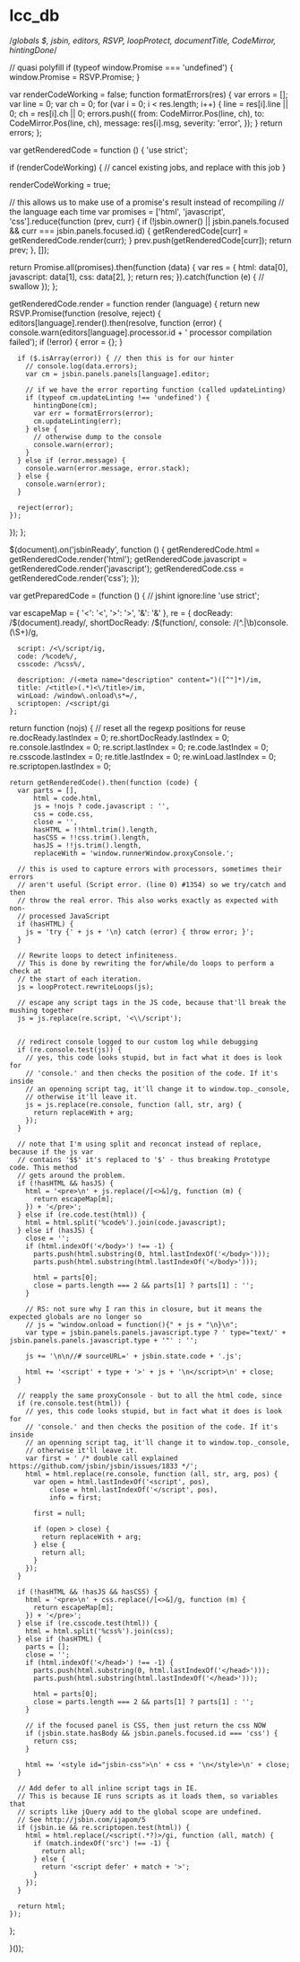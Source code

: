 # lcc_db
/*globals $, jsbin, editors, RSVP, loopProtect, documentTitle, CodeMirror, hintingDone*/

// quasi polyfill
if (typeof window.Promise === 'undefined') {
  window.Promise = RSVP.Promise;
}

var renderCodeWorking = false;
function formatErrors(res) {
  var errors = [];
  var line = 0;
  var ch = 0;
  for (var i = 0; i < res.length; i++) {
    line = res[i].line || 0;
    ch = res[i].ch || 0;
    errors.push({
      from: CodeMirror.Pos(line, ch),
      to: CodeMirror.Pos(line, ch),
      message: res[i].msg,
      severity: 'error',
    });
  }
  return errors;
};

var getRenderedCode = function () {
  'use strict';

  if (renderCodeWorking) {
    // cancel existing jobs, and replace with this job
  }

  renderCodeWorking = true;

  // this allows us to make use of a promise's result instead of recompiling
  // the language each time
  var promises = ['html', 'javascript', 'css'].reduce(function (prev, curr) {
    if (!jsbin.owner() || jsbin.panels.focused && curr === jsbin.panels.focused.id) {
      getRenderedCode[curr] = getRenderedCode.render(curr);
    }
    prev.push(getRenderedCode[curr]);
    return prev;
  }, []);

  return Promise.all(promises).then(function (data) {
    var res = {
      html: data[0],
      javascript: data[1],
      css: data[2],
    };
    return res;
  }).catch(function (e) {
    // swallow
  });
};

getRenderedCode.render = function render (language) {
  return new RSVP.Promise(function (resolve, reject) {
    editors[language].render().then(resolve, function (error) {
      console.warn(editors[language].processor.id + ' processor compilation failed');
      if (!error) {
        error = {};
      }

      if ($.isArray(error)) { // then this is for our hinter
        // console.log(data.errors);
        var cm = jsbin.panels.panels[language].editor;

        // if we have the error reporting function (called updateLinting)
        if (typeof cm.updateLinting !== 'undefined') {
          hintingDone(cm);
          var err = formatErrors(error);
          cm.updateLinting(err);
        } else {
          // otherwise dump to the console
          console.warn(error);
        }
      } else if (error.message) {
        console.warn(error.message, error.stack);
      } else {
        console.warn(error);
      }

      reject(error);
    });
  });
};

$(document).on('jsbinReady', function () {
  getRenderedCode.html = getRenderedCode.render('html');
  getRenderedCode.javascript = getRenderedCode.render('javascript');
  getRenderedCode.css = getRenderedCode.render('css');
});

var getPreparedCode = (function () { // jshint ignore:line
  'use strict';

  var escapeMap = {
    '<': '&lt;',
    '>': '&gt;',
    '&': '&amp;'
  }, re = {
      docReady: /\$\(document\)\.ready/,
      shortDocReady: /\$\(function/,
      console: /(^.|\b)console\.(\S+)/g,

      script: /<\/script/ig,
      code: /%code%/,
      csscode: /%css%/,

      description: /(<meta name="description" content=")([^"]*)/im,
      title: /<title>(.*)<\/title>/im,
      winLoad: /window\.onload\s*=/,
      scriptopen: /<script/gi
    };

  return function (nojs) {
    // reset all the regexp positions for reuse
    re.docReady.lastIndex = 0;
    re.shortDocReady.lastIndex = 0;
    re.console.lastIndex = 0;
    re.script.lastIndex = 0;
    re.code.lastIndex = 0;
    re.csscode.lastIndex = 0;
    re.title.lastIndex = 0;
    re.winLoad.lastIndex = 0;
    re.scriptopen.lastIndex = 0;

    return getRenderedCode().then(function (code) {
      var parts = [],
          html = code.html,
          js = !nojs ? code.javascript : '',
          css = code.css,
          close = '',
          hasHTML = !!html.trim().length,
          hasCSS = !!css.trim().length,
          hasJS = !!js.trim().length,
          replaceWith = 'window.runnerWindow.proxyConsole.';

      // this is used to capture errors with processors, sometimes their errors
      // aren't useful (Script error. (line 0) #1354) so we try/catch and then
      // throw the real error. This also works exactly as expected with non-
      // processed JavaScript
      if (hasHTML) {
        js = 'try {' + js + '\n} catch (error) { throw error; }';
      }

      // Rewrite loops to detect infiniteness.
      // This is done by rewriting the for/while/do loops to perform a check at
      // the start of each iteration.
      js = loopProtect.rewriteLoops(js);

      // escape any script tags in the JS code, because that'll break the mushing together
      js = js.replace(re.script, '<\\/script');


      // redirect console logged to our custom log while debugging
      if (re.console.test(js)) {
        // yes, this code looks stupid, but in fact what it does is look for
        // 'console.' and then checks the position of the code. If it's inside
        // an openning script tag, it'll change it to window.top._console,
        // otherwise it'll leave it.
        js = js.replace(re.console, function (all, str, arg) {
          return replaceWith + arg;
        });
      }

      // note that I'm using split and reconcat instead of replace, because if the js var
      // contains '$$' it's replaced to '$' - thus breaking Prototype code. This method
      // gets around the problem.
      if (!hasHTML && hasJS) {
        html = '<pre>\n' + js.replace(/[<>&]/g, function (m) {
          return escapeMap[m];
        }) + '</pre>';
      } else if (re.code.test(html)) {
        html = html.split('%code%').join(code.javascript);
      } else if (hasJS) {
        close = '';
        if (html.indexOf('</body>') !== -1) {
          parts.push(html.substring(0, html.lastIndexOf('</body>')));
          parts.push(html.substring(html.lastIndexOf('</body>')));

          html = parts[0];
          close = parts.length === 2 && parts[1] ? parts[1] : '';
        }

        // RS: not sure why I ran this in closure, but it means the expected globals are no longer so
        // js = "window.onload = function(){" + js + "\n}\n";
        var type = jsbin.panels.panels.javascript.type ? ' type="text/' + jsbin.panels.panels.javascript.type + '"' : '';

        js += '\n\n//# sourceURL=' + jsbin.state.code + '.js';

        html += '<script' + type + '>' + js + '\n</script>\n' + close;
      }

      // reapply the same proxyConsole - but to all the html code, since
      if (re.console.test(html)) {
        // yes, this code looks stupid, but in fact what it does is look for
        // 'console.' and then checks the position of the code. If it's inside
        // an openning script tag, it'll change it to window.top._console,
        // otherwise it'll leave it.
        var first = ' /* double call explained https://github.com/jsbin/jsbin/issues/1833 */';
        html = html.replace(re.console, function (all, str, arg, pos) {
          var open = html.lastIndexOf('<script', pos),
              close = html.lastIndexOf('</script', pos),
              info = first;

          first = null;

          if (open > close) {
            return replaceWith + arg;
          } else {
            return all;
          }
        });
      }

      if (!hasHTML && !hasJS && hasCSS) {
        html = '<pre>\n' + css.replace(/[<>&]/g, function (m) {
          return escapeMap[m];
        }) + '</pre>';
      } else if (re.csscode.test(html)) {
        html = html.split('%css%').join(css);
      } else if (hasHTML) {
        parts = [];
        close = '';
        if (html.indexOf('</head>') !== -1) {
          parts.push(html.substring(0, html.lastIndexOf('</head>')));
          parts.push(html.substring(html.lastIndexOf('</head>')));

          html = parts[0];
          close = parts.length === 2 && parts[1] ? parts[1] : '';
        }

        // if the focused panel is CSS, then just return the css NOW
        if (jsbin.state.hasBody && jsbin.panels.focused.id === 'css') {
          return css;
        }

        html += '<style id="jsbin-css">\n' + css + '\n</style>\n' + close;
      }

      // Add defer to all inline script tags in IE.
      // This is because IE runs scripts as it loads them, so variables that
      // scripts like jQuery add to the global scope are undefined.
      // See http://jsbin.com/ijapom/5
      if (jsbin.ie && re.scriptopen.test(html)) {
        html = html.replace(/<script(.*?)>/gi, function (all, match) {
          if (match.indexOf('src') !== -1) {
            return all;
          } else {
            return '<script defer' + match + '>';
          }
        });
      }

      return html;
    });
  };

}());
